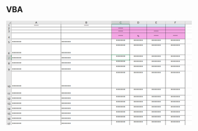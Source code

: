 ##  **VBA**
![logo](https://github.com/Dark-MonkGI/VBA_Excel/blob/main/my_completed_work/Data%20preparation/screenshot%20Data%20preparation.jpg?raw=true)
